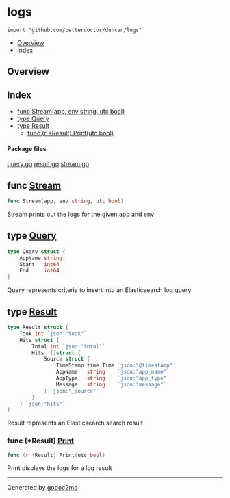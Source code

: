 

# logs
`import "github.com/betterdoctor/duncan/logs"`

* [Overview](#pkg-overview)
* [Index](#pkg-index)

## <a name="pkg-overview">Overview</a>



## <a name="pkg-index">Index</a>
* [func Stream(app, env string, utc bool)](#Stream)
* [type Query](#Query)
* [type Result](#Result)
  * [func (r *Result) Print(utc bool)](#Result.Print)


#### <a name="pkg-files">Package files</a>
[query.go](/src/github.com/betterdoctor/duncan/logs/query.go) [result.go](/src/github.com/betterdoctor/duncan/logs/result.go) [stream.go](/src/github.com/betterdoctor/duncan/logs/stream.go) 





## <a name="Stream">func</a> [Stream](/src/target/stream.go?s=196:234#L7)
``` go
func Stream(app, env string, utc bool)
```
Stream prints out the logs for the given app and env




## <a name="Query">type</a> [Query](/src/target/query.go?s=85:152#L1)
``` go
type Query struct {
    AppName string
    Start   int64
    End     int64
}
```
Query represents criteria to insert into an Elasticsearch log query










## <a name="Result">type</a> [Result](/src/target/result.go?s=592:930#L15)
``` go
type Result struct {
    Took int `json:"took"`
    Hits struct {
        Total int `json:"total"`
        Hits  []struct {
            Source struct {
                TimeStamp time.Time `json:"@timestamp"`
                AppName   string    `json:"app_name"`
                AppType   string    `json:"app_type"`
                Message   string    `json:"message"`
            } `json:"_source"`
        }
    } `json:"hits"`
}
```
Result represents an Elasticsearch search result










### <a name="Result.Print">func</a> (\*Result) [Print](/src/target/result.go?s=976:1008#L31)
``` go
func (r *Result) Print(utc bool)
```
Print displays the logs for a log result








- - -
Generated by [godoc2md](http://godoc.org/github.com/davecheney/godoc2md)
